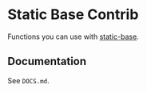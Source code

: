 # Static Base Contrib

Functions you can use with [static-base](https://github.com/icidasset/static-base).



## Documentation

See `DOCS.md`.
